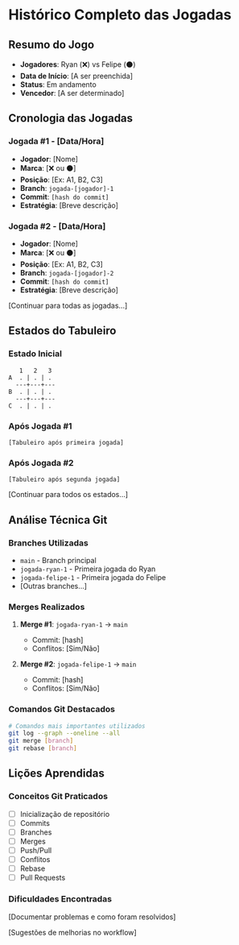 # Histórico Completo das Jogadas

## Resumo do Jogo
- **Jogadores**: Ryan (❌) vs Felipe (⚫)
- **Data de Início**: [A ser preenchida]
- **Status**: Em andamento
- **Vencedor**: [A ser determinado]

## Cronologia das Jogadas

### Jogada #1 - [Data/Hora]
- **Jogador**: [Nome]
- **Marca**: [❌ ou ⚫]
- **Posição**: [Ex: A1, B2, C3]
- **Branch**: `jogada-[jogador]-1`
- **Commit**: `[hash do commit]`
- **Estratégia**: [Breve descrição]

### Jogada #2 - [Data/Hora]
- **Jogador**: [Nome]
- **Marca**: [❌ ou ⚫]
- **Posição**: [Ex: A1, B2, C3]
- **Branch**: `jogada-[jogador]-2`
- **Commit**: `[hash do commit]`
- **Estratégia**: [Breve descrição]

[Continuar para todas as jogadas...]

## Estados do Tabuleiro

### Estado Inicial
```
   1   2   3
A  . | . | .
  ---+---+---
B  . | . | .
  ---+---+---
C  . | . | .
```

### Após Jogada #1
```
[Tabuleiro após primeira jogada]
```

### Após Jogada #2
```
[Tabuleiro após segunda jogada]
```

[Continuar para todos os estados...]

## Análise Técnica Git

### Branches Utilizadas
- `main` - Branch principal
- `jogada-ryan-1` - Primeira jogada do Ryan
- `jogada-felipe-1` - Primeira jogada do Felipe
- [Outras branches...]

### Merges Realizados
1. **Merge #1**: `jogada-ryan-1` → `main`
   - Commit: [hash]
   - Conflitos: [Sim/Não]
   
2. **Merge #2**: `jogada-felipe-1` → `main`
   - Commit: [hash]
   - Conflitos: [Sim/Não]

### Comandos Git Destacados
```bash
# Comandos mais importantes utilizados
git log --graph --oneline --all
git merge [branch]
git rebase [branch]
```

## Lições Aprendidas

### Conceitos Git Praticados
- [ ] Inicialização de repositório
- [ ] Commits
- [ ] Branches
- [ ] Merges
- [ ] Push/Pull
- [ ] Conflitos
- [ ] Rebase
- [ ] Pull Requests

### Dificuldades Encontradas
[Documentar problemas e como foram resolvidos]


[Sugestões de melhorias no workflow]
